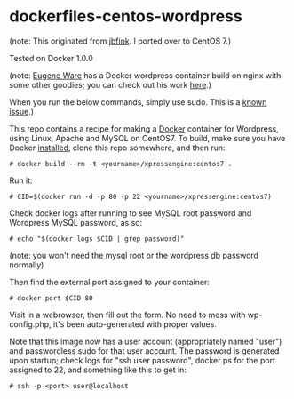 dockerfiles-centos-wordpress
========================

(note: This originated from [jbfink](https://github.com/jbfink). I ported over to CentOS 7.)

Tested on Docker 1.0.0

(note: [Eugene Ware](http://github.com/eugeneware) has a Docker wordpress container build on nginx with some other goodies; you can check out his work [here](http://github.com/eugeneware/docker-wordpress-nginx).)

When you run the below commands, simply use sudo. This is a [known issue](https://twitter.com/docker/status/366040073793323008).)

This repo contains a recipe for making a [Docker](http://docker.io) container for Wordpress, using Linux, Apache and MySQL on CentOS7. 
To build, make sure you have Docker [installed](http://www.docker.io/gettingstarted/), clone this repo somewhere, and then run:

```
# docker build --rm -t <yourname>/xpressengine:centos7 .
```

Run it:

```
# CID=$(docker run -d -p 80 -p 22 <yourname>/xpressengine:centos7)
```

Check docker logs after running to see MySQL root password and Wordpress MySQL password, as so:

```
# echo "$(docker logs $CID | grep password)"
```

(note: you won't need the mysql root or the wordpress db password normally)

Then find the external port assigned to your container:

```
# docker port $CID 80 
```

Visit in a webrowser, then fill out the form. No need to mess with wp-config.php, it's been auto-generated with proper values. 


Note that this image now has a user account (appropriately named "user") and passwordless sudo for that user account. The password is generated upon startup; check logs for "ssh user password", docker ps for the port assigned to 22, and something like this to get in: 

```
# ssh -p <port> user@localhost
```


